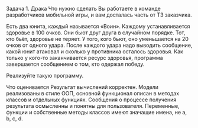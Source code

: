 Задача 1. Драка
Что нужно сделать
Вы работаете в команде разработчиков мобильной игры, и вам досталась часть от ТЗ заказчика.

Есть два юнита, каждый называется «Воин». Каждому устанавливается здоровье в 100 очков. Они бьют друг друга в случайном порядке. Тот, кто бьёт, здоровье не теряет. У того, кого бьют, оно уменьшается на 20 очков от одного удара. После каждого удара надо выводить сообщение, какой юнит атаковал и сколько у противника осталось здоровья. Как только у кого-то заканчивается ресурс здоровья, программа завершается сообщением о том, кто одержал победу.

Реализуйте такую программу.

Что оценивается
Результат вычислений корректен.
Модели реализованы в стиле ООП, основной функционал описан в методах классов и отдельных функциях.
Сообщения о процессе получения результата осмысленны и понятны для пользователя.
Переменные, функции и собственные методы классов имеют значащие имена, не a, b, c, d.